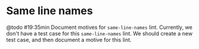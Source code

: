 # Same line names

@todo #19:35min Document motives for `same-line-names` lint.
 Currently, we don't have a test case for this `same-line-names` lint.
 We should create a new test case, and then document a motive for this lint.
